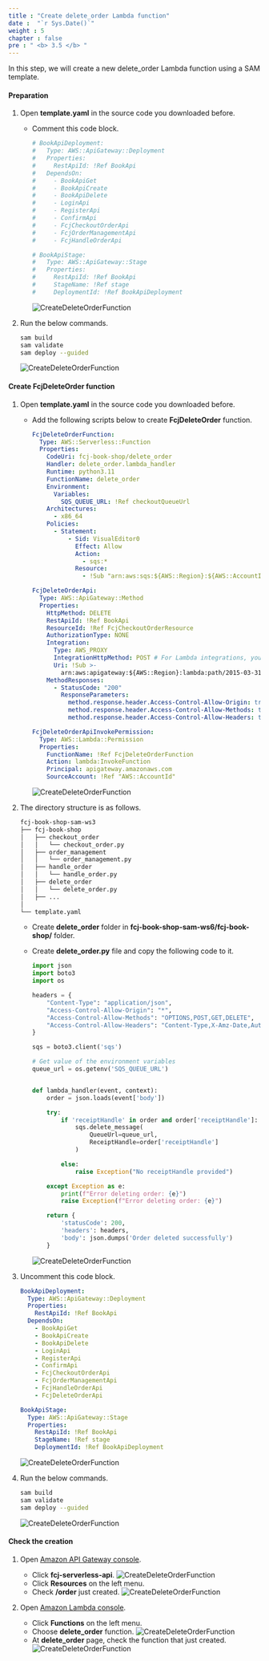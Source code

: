 ```yaml
---
title : "Create delete_order Lambda function"
date :  "`r Sys.Date()`" 
weight : 5
chapter : false
pre : " <b> 3.5 </b> "
---
```

In this step, we will create a new delete_order Lambda function using a SAM template.

#### Preparation

1. Open **template.yaml** in the source code you downloaded before.
    - Comment this code block.

      ```yaml
      # BookApiDeployment:
      #   Type: AWS::ApiGateway::Deployment
      #   Properties:
      #     RestApiId: !Ref BookApi
      #   DependsOn:
      #     - BookApiGet
      #     - BookApiCreate
      #     - BookApiDelete
      #     - LoginApi
      #     - RegisterApi
      #     - ConfirmApi
      #     - FcjCheckoutOrderApi
      #     - FcjOrderManagementApi
      #     - FcjHandleOrderApi

      # BookApiStage:
      #   Type: AWS::ApiGateway::Stage
      #   Properties:
      #     RestApiId: !Ref BookApi
      #     StageName: !Ref stage
      #     DeploymentId: !Ref BookApiDeployment
      ```

      ![CreateDeleteOrderFunction](https://chaunguyen3rd.github.io/000083-Book-store-Decouple-order-process-with-SQS-and-SNS/images/temp/1/33.png?width=90pc)

2. Run the below commands.

    ```bash
    sam build
    sam validate
    sam deploy --guided
    ```

    ![CreateDeleteOrderFunction](https://chaunguyen3rd.github.io/000083-Book-store-Decouple-order-process-with-SQS-and-SNS/images/temp/1/35.png?width=90pc)

#### Create FcjDeleteOrder function

1. Open **template.yaml** in the source code you downloaded before.
    - Add the following scripts below to create **FcjDeleteOrder** function.

      ```yaml
      FcjDeleteOrderFunction:
        Type: AWS::Serverless::Function
        Properties:
          CodeUri: fcj-book-shop/delete_order
          Handler: delete_order.lambda_handler
          Runtime: python3.11
          FunctionName: delete_order
          Environment:
            Variables:
              SQS_QUEUE_URL: !Ref checkoutQueueUrl
          Architectures:
            - x86_64
          Policies:
            - Statement:
                - Sid: VisualEditor0
                  Effect: Allow
                  Action:
                    - sqs:*
                  Resource:
                    - !Sub "arn:aws:sqs:${AWS::Region}:${AWS::AccountId}:${checkoutQueueName}"

      FcjDeleteOrderApi:
        Type: AWS::ApiGateway::Method
        Properties:
          HttpMethod: DELETE
          RestApiId: !Ref BookApi
          ResourceId: !Ref FcjCheckoutOrderResource
          AuthorizationType: NONE
          Integration:
            Type: AWS_PROXY
            IntegrationHttpMethod: POST # For Lambda integrations, you must set the integration method to POST
            Uri: !Sub >-
              arn:aws:apigateway:${AWS::Region}:lambda:path/2015-03-31/functions/${FcjDeleteOrderFunction.Arn}/invocations
          MethodResponses:
            - StatusCode: "200"
              ResponseParameters:
                method.response.header.Access-Control-Allow-Origin: true
                method.response.header.Access-Control-Allow-Methods: true
                method.response.header.Access-Control-Allow-Headers: true

      FcjDeleteOrderApiInvokePermission:
        Type: AWS::Lambda::Permission
        Properties:
          FunctionName: !Ref FcjDeleteOrderFunction
          Action: lambda:InvokeFunction
          Principal: apigateway.amazonaws.com
          SourceAccount: !Ref "AWS::AccountId"
      ```

      ![CreateDeleteOrderFunction](https://chaunguyen3rd.github.io/000083-Book-store-Decouple-order-process-with-SQS-and-SNS/images/temp/1/57.png?width=90pc)

2. The directory structure is as follows.

    ```bash
    fcj-book-shop-sam-ws3
    ├── fcj-book-shop
    │   ├── checkout_order
    │   │   └── checkout_order.py
    │   ├── order_management
    │   │   └── order_management.py
    │   ├── handle_order
    │   │   └── handle_order.py
    │   ├── delete_order
    │   │   └── delete_order.py
    │   ├── ...
    │
    └── template.yaml
    ```

    - Create **delete_order** folder in **fcj-book-shop-sam-ws6/fcj-book-shop/** folder.
    - Create **delete_order.py** file and copy the following code to it.

      ```py
      import json
      import boto3
      import os

      headers = {
          "Content-Type": "application/json",
          "Access-Control-Allow-Origin": "*",
          "Access-Control-Allow-Methods": "OPTIONS,POST,GET,DELETE",
          "Access-Control-Allow-Headers": "Content-Type,X-Amz-Date,Authorization,X-Api-Key,X-Amz-Security-Token"
      }

      sqs = boto3.client('sqs')

      # Get value of the environment variables
      queue_url = os.getenv('SQS_QUEUE_URL')


      def lambda_handler(event, context):
          order = json.loads(event['body'])

          try:
              if 'receiptHandle' in order and order['receiptHandle']:
                  sqs.delete_message(
                      QueueUrl=queue_url,
                      ReceiptHandle=order['receiptHandle']
                  )

              else:
                  raise Exception("No receiptHandle provided")

          except Exception as e:
              print(f"Error deleting order: {e}")
              raise Exception(f"Error deleting order: {e}")

          return {
              'statusCode': 200,
              'headers': headers,
              'body': json.dumps('Order deleted successfully')
          }
      ```

      ![CreateDeleteOrderFunction](https://chaunguyen3rd.github.io/000083-Book-store-Decouple-order-process-with-SQS-and-SNS/images/temp/1/58.png?width=90pc)

3. Uncomment this code block.

    ```yaml
    BookApiDeployment:
      Type: AWS::ApiGateway::Deployment
      Properties:
        RestApiId: !Ref BookApi
      DependsOn:
        - BookApiGet
        - BookApiCreate
        - BookApiDelete
        - LoginApi
        - RegisterApi
        - ConfirmApi
        - FcjCheckoutOrderApi
        - FcjOrderManagementApi
        - FcjHandleOrderApi
        - FcjDeleteOrderApi

    BookApiStage:
      Type: AWS::ApiGateway::Stage
      Properties:
        RestApiId: !Ref BookApi
        StageName: !Ref stage
        DeploymentId: !Ref BookApiDeployment
    ```

    ![CreateDeleteOrderFunction](https://chaunguyen3rd.github.io/000083-Book-store-Decouple-order-process-with-SQS-and-SNS/images/temp/1/59.png?width=90pc)

4. Run the below commands.

    ```bash
    sam build
    sam validate
    sam deploy --guided
    ```

    ![CreateDeleteOrderFunction](https://chaunguyen3rd.github.io/000083-Book-store-Decouple-order-process-with-SQS-and-SNS/images/temp/1/60.png?width=90pc)

#### Check the creation

1. Open [Amazon API Gateway console](https://us-east-1.console.aws.amazon.com/apigateway/main/apis?region=us-east-1).
    - Click **fcj-serverless-api**.
      ![CreateDeleteOrderFunction](https://chaunguyen3rd.github.io/000083-Book-store-Decouple-order-process-with-SQS-and-SNS/images/temp/1/38.png?width=90pc)
    - Click **Resources** on the left menu.
    - Check **/order** just created.
      ![CreateDeleteOrderFunction](https://chaunguyen3rd.github.io/000083-Book-store-Decouple-order-process-with-SQS-and-SNS/images/temp/1/61.png?width=90pc)

2. Open [Amazon Lambda console](https://us-east-1.console.aws.amazon.com/lambda/home?region=us-east-1#/functions).
    - Click **Functions** on the left menu.
    - Choose **delete_order** function.
      ![CreateDeleteOrderFunction](https://chaunguyen3rd.github.io/000083-Book-store-Decouple-order-process-with-SQS-and-SNS/images/temp/1/62.png?width=90pc)
    - At **delete_order** page, check the function that just created.
      ![CreateDeleteOrderFunction](https://chaunguyen3rd.github.io/000083-Book-store-Decouple-order-process-with-SQS-and-SNS/images/temp/1/63.png?width=90pc)
